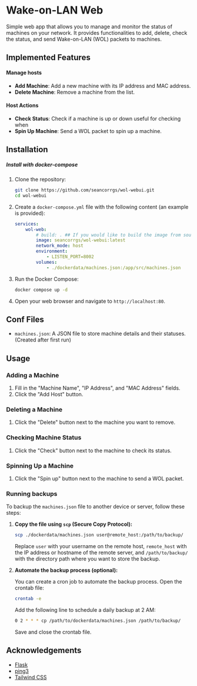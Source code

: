 # Wake-on-LAN Web

Simple web app that allows you to manage and monitor the status of machines on your network. It provides functionalities to add, delete, check the status, and send Wake-on-LAN (WOL) packets to machines.

## Implemented Features

#### Manage hosts 
- **Add Machine**: Add a new machine with its IP address and MAC address.
- **Delete Machine**: Remove a machine from the list.

#### Host Actions
- **Check Status**: Check if a machine is up or down useful for checking when 
- **Spin Up Machine**: Send a WOL packet to spin up a machine.

## Installation

##### Install with docker-compose

1. Clone the repository:
    ```bash
    git clone https://github.com/seancorrgs/wol-webui.git
    cd wol-webui
    ```

2. Create a `docker-compose.yml` file with the following content (an example is provided):

    ```yaml
    services:
        wol-web:
            # build: . ## If you would like to build the image from source
            image: seancorrgs/wol-webui:latest
            network_mode: host
            environment:
                - LISTEN_PORT=8002
            volumes:
                - ./dockerdata/machines.json:/app/src/machines.json
    ```

3. Run the Docker Compose:
    ```bash
    docker compose up -d
    ```

4. Open your web browser and navigate to `http://localhost:80`.

## Conf Files

- `machines.json`: A JSON file to store machine details and their statuses. (Created after first run)

## Usage

### Adding a Machine

1. Fill in the "Machine Name", "IP Address", and "MAC Address" fields.
2. Click the "Add Host" button.

### Deleting a Machine

1. Click the "Delete" button next to the machine you want to remove.

### Checking Machine Status

1. Click the "Check" button next to the machine to check its status.

### Spinning Up a Machine

1. Click the "Spin up" button next to the machine to send a WOL packet.


### Running backups

To backup the `machines.json` file to another device or server, follow these steps:

1. **Copy the file using `scp` (Secure Copy Protocol):**

    ```bash
    scp ./dockerdata/machines.json user@remote_host:/path/to/backup/
    ```

    Replace `user` with your username on the remote host, `remote_host` with the IP address or hostname of the remote server, and `/path/to/backup/` with the directory path where you want to store the backup.

2. **Automate the backup process (optional):**

    You can create a cron job to automate the backup process. Open the crontab file:

    ```bash
    crontab -e
    ```

    Add the following line to schedule a daily backup at 2 AM:

    ```bash
    0 2 * * * cp /path/to/dockerdata/machines.json /path/to/backup/
    ```

    Save and close the crontab file.

## Acknowledgements

- [Flask](https://flask.palletsprojects.com/)
- [ping3](https://github.com/kyan001/ping3)
- [Tailwind CSS](https://tailwindcss.com/)
